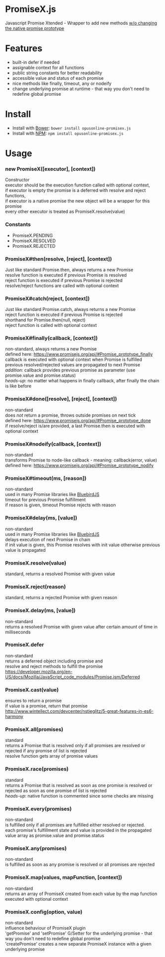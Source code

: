 PromiseX.js
===========

Javascript Promise Xtended - Wrapper to add new methods [w/o changing the native promise prototype](https://www.nczonline.net/blog/2010/03/02/maintainable-javascript-dont-modify-objects-you-down-own/)

# Features

 * built-in defer if needed
 * assignable context for all functions
 * public string constants for better readability
 * accessible value and status of each promise
 * nice methods like finally, timeout, any or nodeify
 * change underlying promise at runtime - that way you don't need to redefine global promise


# Install

 * Install with [Bower](http://bower.io): `bower install opusonline-promisex.js`
 * Install with [NPM](https://www.npmjs.org/): `npm install opusonline-promisex.js`

# Usage

### new PromiseX([executor], [context])

Constructor  
executor should be the execution function called with optional context,  
if executor is empty the promise is a deferred with resolve and reject functions,  
if executor is a native promise the new object will be a wrapper for this promise  
every other executor is treated as PromiseX.resolve(value)

### Constants

 * PromiseX.PENDING
 * PromiseX.RESOLVED
 * PromiseX.REJECTED

### PromiseX#then(resolve, [reject], [context])

Just like standard Promise.then, always returns a new Promise  
resolve function is executed if previous Promise is resolved  
reject function is executed if previous Promise is rejected  
resolve/reject functions are called with optional context

### PromiseX#catch(reject, [context])

Just like standard Promise.catch, always returns a new Promise  
reject function is executed if previous Promise is rejected  
shorthand for Promise.then(null, reject)  
reject function is called with optional context

### PromiseX#finally(callback, [context])

non-standard, always returns a new Promise  
defined here: <https://www.promisejs.org/api/#Promise_prototype_finally>  
callback is executed with optional context when Promise is fulfilled  
previous resolved/rejected values are propagated to next Promise  
_addition_: callback provides previous promise as parameter (use promise.value and promise.status)  
_heads-up_: no matter what happens in finally callback, after finally the chain is like before

### PromiseX#done([resolve], [reject], [context])

non-standard  
does *not* return a promise, throws outside promises on next tick  
defined here: <https://www.promisejs.org/api/#Promise_prototype_done>  
if resolve/reject is/are provided, a last Promise.then is executed with optional context

### PromiseX#nodeify(callback, [context])

non-standard  
transforms Promise to node-like callback - meaning: callback(error, value)  
defined here: <https://www.promisejs.org/api/#Promise_prototype_nodify>

### PromiseX#timeout(ms, [reason])

non-standard  
used in many Promise libraries like [BluebirdJS](http://bluebirdjs.com/docs/api/timeout.html)  
timeout for previous Promise fulfillment  
if reason is given, timeout Promise rejects with reason

### PromiseX#delay(ms, [value])

non-standard  
used in many Promise libraries like [BluebirdJS](http://bluebirdjs.com/docs/api/promise.delay.html)  
delays execution of next Promise in chain  
if init value is given, this Promise resolves with init value otherwise previous value is propagated

### PromiseX.resolve(value)

standard, returns a resolved Promise with given value

### PromiseX.reject(reason)

standard, returns a rejected Promise with given reason

### PromiseX.delay(ms, [value])

non-standard  
returns a resolved Promise with given value after certain amount of time in milliseconds

### PromiseX.defer

non-standard  
returns a deferred object including promise and  
resolve and reject methods to fulfill the promise
<https://developer.mozilla.org/en-US/docs/Mozilla/JavaScript_code_modules/Promise.jsm/Deferred>

### PromiseX.cast(value)

ensures to return a promise  
if value is a promise, return that promise  
<http://www.wintellect.com/devcenter/nstieglitz/5-great-features-in-es6-harmony>

### PromiseX.all(promises)

standard  
returns a Promise that is resolved only if all promises are resolved
or rejected if any promise of list is rejected  
resolve function gets array of promise values

### PromiseX.race(promises)

standard  
returns a Promise that is resolved as soon as one promise is resolved
or rejected as soon as one promise of list is rejected  
_heads-up_: native function is commented since some checks are missing

### PromiseX.every(promises)

non-standard  
is fulfilled only if all promises are fulfilled either resolved or rejected.  
each promise's fulfillment state and value is provided in the propagated value array
as promise.value and promise.status

### PromiseX.any(promises)

non-standard  
is fulfilled as soon as any promise is resolved or all promises are rejected

### PromiseX.map(values, mapFunction, [context])

non-standard  
returns an array of PromiseX created from each value by the map function executed with optional context

### PromiseX.config(option, value)

non-standard  
influence behaviour of PromiseX plugin  
'getPromise' and 'setPromise' G/Setter for the underlying promise - that way you don't need to redefine global promise  
'createPromise' creates a new separate PromiseX instance with a given underlying promise
